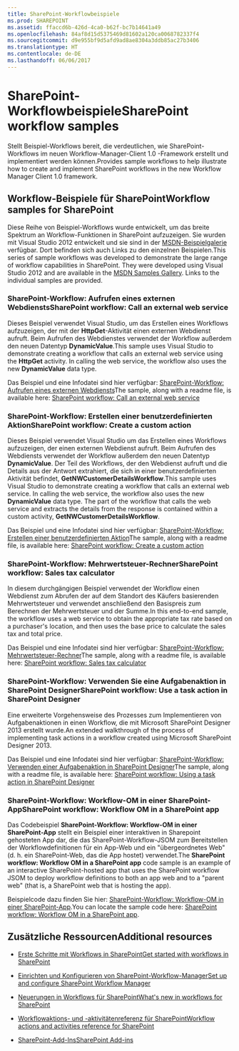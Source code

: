 ```yaml
---
title: SharePoint-Workflowbeispiele
ms.prod: SHAREPOINT
ms.assetid: ffaccd6b-426d-4ca0-b62f-bc7b14641a49
ms.openlocfilehash: 84af8d15d5375469d81602a120ca0068782337f4
ms.sourcegitcommit: d9e955bf9d5afd9ad8ae8304a3ddb85ac27b3406
ms.translationtype: HT
ms.contentlocale: de-DE
ms.lasthandoff: 06/06/2017
---
```

# <a name="sharepoint-workflow-samples"></a><span data-ttu-id="97b0f-102">SharePoint-Workflowbeispiele</span><span class="sxs-lookup"><span data-stu-id="97b0f-102">SharePoint workflow samples</span></span>
<span data-ttu-id="97b0f-103">Stellt Beispiel-Workflows bereit, die verdeutlichen, wie SharePoint-Workflows im neuen Workflow-Manager-Client 1.0 -Framework erstellt und implementiert werden können.</span><span class="sxs-lookup"><span data-stu-id="97b0f-103">Provides sample workflows to help illustrate how to create and implement SharePoint workflows in the new Workflow Manager Client 1.0 framework.</span></span>
## <a name="workflow-samples-for-sharepoint"></a><span data-ttu-id="97b0f-104">Workflow-Beispiele für SharePoint</span><span class="sxs-lookup"><span data-stu-id="97b0f-104">Workflow samples for SharePoint</span></span>
<span data-ttu-id="97b0f-105"><a name="bkm_wfsamples"> </a></span><span class="sxs-lookup"><span data-stu-id="97b0f-105"></span></span>

<span data-ttu-id="97b0f-p101">Diese Reihe von Beispiel-Workflows wurde entwickelt, um das breite Spektrum an Workflow-Funktionen in SharePoint aufzuzeigen. Sie wurden mit Visual Studio 2012 entwickelt und sie sind in der  [MSDN-Beispielgalerie](http://code.msdn.microsoft.com/) verfügbar. Dort befinden sich auch Links zu den einzelnen Beispielen.</span><span class="sxs-lookup"><span data-stu-id="97b0f-p101">This series of sample workflows was developed to demonstrate the large range of workflow capabilities in SharePoint. They were developed using Visual Studio 2012 and are available in the  [MSDN Samples Gallery](http://code.msdn.microsoft.com/). Links to the individual samples are provided.</span></span>
  
    
    

### <a name="sharepoint-workflow-call-an-external-web-service"></a><span data-ttu-id="97b0f-109">SharePoint-Workflow: Aufrufen eines externen Webdiensts</span><span class="sxs-lookup"><span data-stu-id="97b0f-109">SharePoint workflow: Call an external web service</span></span>

<span data-ttu-id="97b0f-p102">Dieses Beispiel verwendet Visual Studio, um das Erstellen eines Workflows aufzuzeigen, der mit der **HttpGet**-Aktivität einen externen Webdienst aufruft. Beim Aufrufen des Webdienstes verwendet der Workflow außerdem den neuen Datentyp **DynamicValue**.</span><span class="sxs-lookup"><span data-stu-id="97b0f-p102">This sample uses Visual Studio to demonstrate creating a workflow that calls an external web service using the **HttpGet** activity. In calling the web service, the workflow also uses the new **DynamicValue** data type.</span></span>
  
    
    
<span data-ttu-id="97b0f-112">Das Beispiel und eine Infodatei sind hier verfügbar:  [SharePoint-Workflow: Aufrufen eines externen Webdiensts](http://code.msdn.microsoft.com/SharePoint-workflow-48ea87d4)</span><span class="sxs-lookup"><span data-stu-id="97b0f-112">The sample, along with a readme file, is available here:  [SharePoint workflow: Call an external web service](http://code.msdn.microsoft.com/SharePoint-workflow-48ea87d4)</span></span>
  
    
    

### <a name="sharepoint-workflow-create-a-custom-action"></a><span data-ttu-id="97b0f-113">SharePoint-Workflow: Erstellen einer benutzerdefinierten Aktion</span><span class="sxs-lookup"><span data-stu-id="97b0f-113">SharePoint workflow: Create a custom action</span></span>

<span data-ttu-id="97b0f-p103">Dieses Beispiel verwendet Visual Studio um das Erstellen eines Workflows aufzuzeigen, der einen externen Webdienst aufruft. Beim Aufrufen des Webdiensts verwendet der Workflow außerdem den neuen Datentyp **DynamicValue**. Der Teil des Workflows, der den Webdienst aufruft und die Details aus der Antwort extrahiert, die sich in einer benutzerdefinierten Aktivität befindet, **GetNWCustomerDetailsWorkflow**.</span><span class="sxs-lookup"><span data-stu-id="97b0f-p103">This sample uses Visual Studio to demonstrate creating a workflow that calls an external web service. In calling the web service, the workflow also uses the new **DynamicValue** data type. The part of the workflow that calls the web service and extracts the details from the response is contained within a custom activity, **GetNWCustomerDetailsWorkflow**.</span></span>
  
    
    
<span data-ttu-id="97b0f-117">Das Beispiel und eine Infodatei sind hier verfügbar:  [SharePoint-Workflow: Erstellen einer benutzerdefinierten Aktion](http://code.msdn.microsoft.com/SharePoint-workflow-41e5c0f9)</span><span class="sxs-lookup"><span data-stu-id="97b0f-117">The sample, along with a readme file, is available here:  [SharePoint workflow: Create a custom action](http://code.msdn.microsoft.com/SharePoint-workflow-41e5c0f9)</span></span>
  
    
    

### <a name="sharepoint-workflow-sales-tax-calculator"></a><span data-ttu-id="97b0f-118">SharePoint-Workflow: Mehrwertsteuer-Rechner</span><span class="sxs-lookup"><span data-stu-id="97b0f-118">SharePoint workflow: Sales tax calculator</span></span>

<span data-ttu-id="97b0f-119">In diesem durchgängigen Beispiel verwendet der Workflow einen Webdienst zum Abrufen der auf dem Standort des Käufers basierenden Mehrwertsteuer und verwendet anschließend den Basispreis zum Berechnen der Mehrwertsteuer und der Summe.</span><span class="sxs-lookup"><span data-stu-id="97b0f-119">In this end-to-end sample, the workflow uses a web service to obtain the appropriate tax rate based on a purchaser's location, and then uses the base price to calculate the sales tax and total price.</span></span>
  
    
    
<span data-ttu-id="97b0f-120">Das Beispiel und eine Infodatei sind hier verfügbar:  [SharePoint-Workflow: Mehrwertsteuer-Rechner](http://code.msdn.microsoft.com/SharePoint-workflow-f7a1a8ba)</span><span class="sxs-lookup"><span data-stu-id="97b0f-120">The sample, along with a readme file, is available here:  [SharePoint workflow: Sales tax calculator](http://code.msdn.microsoft.com/SharePoint-workflow-f7a1a8ba)</span></span>
  
    
    

### <a name="sharepoint-workflow-use-a-task-action-in-sharepoint-designer"></a><span data-ttu-id="97b0f-121">SharePoint-Workflow: Verwenden Sie eine Aufgabenaktion in SharePoint Designer</span><span class="sxs-lookup"><span data-stu-id="97b0f-121">SharePoint workflow: Use a task action in SharePoint Designer</span></span>

<span data-ttu-id="97b0f-122">Eine erweiterte Vorgehensweise des Prozesses zum Implementieren von Aufgabenaktionen in einen Workflow, die mit Microsoft SharePoint Designer 2013 erstellt wurde.</span><span class="sxs-lookup"><span data-stu-id="97b0f-122">An extended walkthrough of the process of implementing task actions in a workflow created using Microsoft SharePoint Designer 2013.</span></span>
  
    
    
<span data-ttu-id="97b0f-123">Das Beispiel und eine Infodatei sind hier verfügbar:  [SharePoint-Workflow: Verwenden einer Aufgabenaktion in SharePoint Designer](http://code.msdn.microsoft.com/SharePoint-workflow-942a5441)</span><span class="sxs-lookup"><span data-stu-id="97b0f-123">The sample, along with a readme file, is available here:  [SharePoint workflow: Using a task action in SharePoint Designer](http://code.msdn.microsoft.com/SharePoint-workflow-942a5441)</span></span>
  
    
    

### <a name="sharepoint-workflow-workflow-om-in-a-sharepoint-app"></a><span data-ttu-id="97b0f-124">SharePoint-Workflow: Workflow-OM in einer SharePoint-App</span><span class="sxs-lookup"><span data-stu-id="97b0f-124">SharePoint workflow: Workflow OM in a SharePoint app</span></span>

<span data-ttu-id="97b0f-125">Das Codebeispiel **SharePoint-Workflow: Workflow-OM in einer SharePoint-App** stellt ein Beispiel einer interaktiven in Sharepoint gehosteten App dar, die das SharePoint-Workflow-JSOM zum Bereitstellen der Workflowdefinitionen für ein App-Web und ein "übergeordnetes Web" (d. h. ein SharePoint-Web, das die App hostet) verwendet.</span><span class="sxs-lookup"><span data-stu-id="97b0f-125">The **SharePoint workflow: Workflow OM in a SharePoint app** code sample is an example of an interactive SharePoint-hosted app that uses the SharePoint workflow JSOM to deploy workflow definitions to both an app web and to a "parent web" (that is, a SharePoint web that is hosting the app).</span></span>
  
    
    
<span data-ttu-id="97b0f-126">Beispielcode dazu finden Sie hier:  [SharePoint-Workflow: Workflow-OM in einer SharePoint-App](http://code.msdn.microsoft.com/SharePoint-workflow-050f5211).</span><span class="sxs-lookup"><span data-stu-id="97b0f-126">You can locate the sample code here:  [SharePoint workflow: Workflow OM in a SharePoint app](http://code.msdn.microsoft.com/SharePoint-workflow-050f5211).</span></span>
  
    
    

## <a name="additional-resources"></a><span data-ttu-id="97b0f-127">Zusätzliche Ressourcen</span><span class="sxs-lookup"><span data-stu-id="97b0f-127">Additional resources</span></span>
<span data-ttu-id="97b0f-128"><a name="bkm_additional"> </a></span><span class="sxs-lookup"><span data-stu-id="97b0f-128"></span></span>


-  [<span data-ttu-id="97b0f-129">Erste Schritte mit Workflows in SharePoint</span><span class="sxs-lookup"><span data-stu-id="97b0f-129">Get started with workflows in SharePoint</span></span>](get-started-with-workflows-in-sharepoint)
    
  
-  [<span data-ttu-id="97b0f-130">Einrichten und Konfigurieren von SharePoint-Workflow-Manager</span><span class="sxs-lookup"><span data-stu-id="97b0f-130">Set up and configure SharePoint Workflow Manager</span></span>](set-up-and-configure-sharepoint-workflow-manager)
    
  
-  [<span data-ttu-id="97b0f-131">Neuerungen in Workflows für SharePoint</span><span class="sxs-lookup"><span data-stu-id="97b0f-131">What's new in workflows for SharePoint</span></span>](what-s-new-in-workflows-for-sharepoint)
    
  
-  [<span data-ttu-id="97b0f-132">Workflowaktions- und -aktivitätenreferenz für SharePoint</span><span class="sxs-lookup"><span data-stu-id="97b0f-132">Workflow actions and activities reference for SharePoint</span></span>](workflow-actions-and-activities-reference-for-sharepoint)
    
  
-  [<span data-ttu-id="97b0f-133">SharePoint-Add-Ins</span><span class="sxs-lookup"><span data-stu-id="97b0f-133">SharePoint Add-ins</span></span>](http://msdn.microsoft.com/library/cd1eda9e-8e54-4223-93a9-a6ea0d18df70%28Office.15%29.aspx)
    
  

